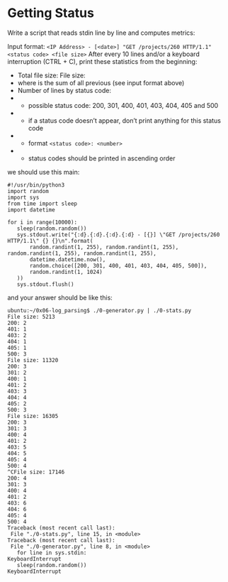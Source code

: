 
# Getting Status
Write a script that reads stdin line by line and computes metrics: <br>

Input format: `<IP Address> - [<date>] "GET /projects/260 HTTP/1.1" <status code> <file size>`
After every 10 lines and/or a keyboard interruption (CTRL + C), print these statistics from the beginning:<br>
* Total file size: File size: <total size>
* where <total size> is the sum of all previous <file size> (see input format above)
* Number of lines by status code:
* * possible status code: 200, 301, 400, 401, 403, 404, 405 and 500
* * if a status code doesn’t appear, don’t print anything for this status code
* * format `<status code>: <number>`
* * status codes should be printed in ascending order
  
 we should use this main:
 ```
 #!/usr/bin/python3
import random
import sys
from time import sleep
import datetime

for i in range(10000):
    sleep(random.random())
    sys.stdout.write("{:d}.{:d}.{:d}.{:d} - [{}] \"GET /projects/260 HTTP/1.1\" {} {}\n".format(
        random.randint(1, 255), random.randint(1, 255), random.randint(1, 255), random.randint(1, 255),
        datetime.datetime.now(),
        random.choice([200, 301, 400, 401, 403, 404, 405, 500]),
        random.randint(1, 1024)
    ))
    sys.stdout.flush()
 ```
 and your answer should be like this:
 
 ```
ubuntu:~/0x06-log_parsing$ ./0-generator.py | ./0-stats.py 
File size: 5213
200: 2
401: 1
403: 2
404: 1
405: 1
500: 3
File size: 11320
200: 3
301: 2
400: 1
401: 2
403: 3
404: 4
405: 2
500: 3
File size: 16305
200: 3
301: 3
400: 4
401: 2
403: 5
404: 5
405: 4
500: 4
^CFile size: 17146
200: 4
301: 3
400: 4
401: 2
403: 6
404: 6
405: 4
500: 4
Traceback (most recent call last):
  File "./0-stats.py", line 15, in <module>
Traceback (most recent call last):
  File "./0-generator.py", line 8, in <module>
    for line in sys.stdin:
KeyboardInterrupt
    sleep(random.random())
KeyboardInterrupt
```
